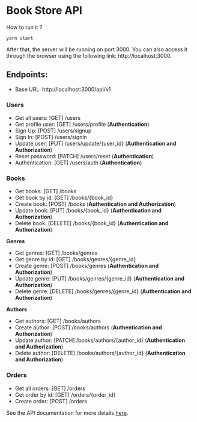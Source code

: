 # Book Store API

How to run it ?

```
yarn start
```

After that, the server will be running on port 3000. You can also access it through the browser using the following link: http://localhost:3000.

## Endpoints:

-   Base URL: http://localhost:3000/api/v1

### Users

-   Get all users: [GET] /users
-   Get profile user: [GET] /users/profile (**Authentication**)
-   Sign Up: [POST] /users/signup
-   Sign In: [POST] /users/signin
-   Update user: [PUT] /users/update/{user_id} (**Authentication and Authorization**)
-   Reset password: [PATCH] /users/reset (**Authentication**)
-   Authentication: [GET] /users/auth (**Authentication**)

### Books

-   Get books: [GET] /books
-   Get book by id: [GET] /books/{book_id}
-   Create book: [POST] /books (**Authentication and Authorization**)
-   Update book: [PUT] /books/{book_id} (**Authentication and Authorization**)
-   Delete book: [DELETE] /books/{book_id} (**Authentication and Authorization**)

**Genres**

-   Get genres: [GET] /books/genres
-   Get genre by id: [GET] /books/genres/{genre_id}
-   Create genre: [POST] /books/genres (**Authentication and Authorization**)
-   Update genre: [PUT] /books/genres/{genre_id} (**Authentication and Authorization**)
-   Delete genre: [DELETE] /books/genres/{genre_id} (**Authentication and Authorization**)

**Authors**

-   Get authors: [GET] /books/authors
-   Create author: [POST] /books/authors (**Authentication and Authorization**)
-   Update author: [PATCH] /books/authors/{author_id} (**Authentication and Authorization**)
-   Delete author: [DELETE] /books/authors/{author_id} (**Authentication and Authorization**)

### Orders

-   Get all orders: [GET] /orders
-   Get order by id: [GET] /orders/{order_id}
-   Create order: [POST] /orders

See the API documentation for more details [here](https://documenter.getpostman.com/view/24674805/2s93si1prs#96b01024-447a-4b23-8ca1-a9617caa0a3a).
